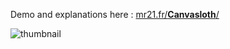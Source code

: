 Demo and explanations here :
[mr21.fr/**Canvasloth**/](http://mr21.fr/Canvasloth/)

![thumbnail](https://mr21.github.io/Canvasloth/thumbnail.jpg)
